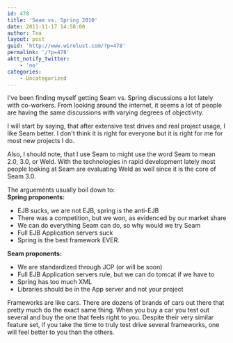 ```yaml
---
id: 478
title: 'Seam vs. Spring 2010'
date: 2011-11-17 14:58:00
author: Tea
layout: post
guid: 'http://www.wirelust.com/?p=478'
permalink: '/?p=478'
aktt_notify_twitter:
    - 'no'
categories:
    - Uncategorized
---
```


I've been finding myself getting Seam vs. Spring discussions a lot lately with co-workers. From looking around the internet, it seems a lot of people are having the same discussions with varying degrees of objectivity.

I will start by saying, that after extensive test drives and real project usage, I like Seam better. I don't think it is right for everyone but it is right for me for most new projects I do.

Also, I should note, that I use Seam to might use the word Seam to mean 2.0, 3.0, or Weld. With the technologies in rapid development lately most people looking at Seam are evaluating Weld as well since it is the core of Seam 3.0.

The arguements usually boil down to:  
**Spring proponents:**

- EJB sucks, we are not EJB, spring is the anti-EJB
- There was a competition, but we won, as evidenced by our market share
- We can do everything Seam can do, so why would we try Seam
- Full EJB Application servers suck
- Spring is the best framework EVER.

**Seam proponents:**

- We are standardized through JCP (or will be soon)
- Full EJB Application servers rule, but we can do tomcat if we have to
- Spring has too much XML
- Libraries should be in the App server and not your project

Frameworks are like cars. There are dozens of brands of cars out there that pretty much do the exact same thing. When you buy a car you test out several and buy the one that feels right to you. Despite their very similar feature set, if you take the time to truly test drive several frameworks, one will feel better to you than the others.